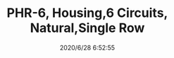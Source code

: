 ﻿---
layout: post 
title: PHR-6, Housing,6 Circuits, Natural,Single Row
tags: 
categories: housing-terminal
overview: PHR-6, Housing,6 Circuits, Natural,Single Row
series: 
part_number: PHR-6
thumb_img: static/202006/361-thumb-20200628145408.jpg
small_img: static/202006/361-20200628145408.jpg
date: 2020/6/28 6:52:55
---



